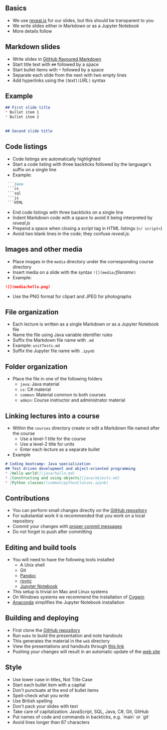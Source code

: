 ## Basics
* We use [reveal.js](http://lab.hakim.se/reveal-js/) for our slides,
  but this should be transparent to you
* We write slides either in Markdown or as a Jupyter Notebook
* More details follow


## Markdown slides
* Write slides in [GitHub flavoured Markdown](https://help.github.com/categories/writing-on-github/)
* Start title text with `##` followed by a space
* Start bullet items with `*` followed by a space
* Separate each slide from the next with two empty lines
* Add hyperlinks using the `[`_text_`](`_URL_`)` syntax


## Example
```md
## First slide title
* Bullet item 1
* Bullet item 2
 
 
## Second slide title
```


## Code listings
* Code listings are automatically highlighted
* Start a code listing with three backticks followed by the language's suffix
  on a single line
* Example:
```md
 ```java
 ```cs
 ```sql
 ```js
 ```HTML
```
* End code listings with three backticks on a single line
* Indent Markdown code with a space to avoid it being interpreted by _reveal.js_
* Prepend a space when closing a script tag in HTML listings (`</ script>`)
* Avoid two blank lines in the code; they confuse *reveal.js*.


## Images and other media
* Place images in the `media` directory under the corresponding course
  directory
* Insert media on a slide with the syntax `![](media/`_filename_`)`
* Example:
```md
![](media/hello.png)
```
* Use the PNG format for clipart and JPEG for photographs


## File organization
* Each lecture is written as a single Markdown or as a Jupyter Notebook file
* Name the file using Java variable identifier rules
* Suffix the Markdown file name with `.md`
* Example: `unitTests.md`
* Suffix the Jupyter file name with `.ipynb`


## Folder organization
* Place the file in one of the following folders
  * `java`: Java material
  * `cs`: C# material
  * `common`: Material common to both courses
  * `admin`: Course instructor and administrator material


## Linking lectures into a course
* Within the `courses` directory create or edit a Markdown file named after
  the course
  * Use a level-1 title for the course
  * Use a level-2 title for units
  * Enter each lecture as a separate bullet
* Example

```md
# Coding bootcamp: Java specialization
## Test driven development and object-oriented programming
* [Hello world!](java/hello.md)
* [Constructing and using objects](java/objects.md)
* [Python classes](common/pythonClasses.ipynb)
```


## Contributions
* You can perform small changes directly on the [GitHub repository](https://github.com/codeandwork/courses)
* For substantial work it is recommended that you work on a local repository
* Commit your changes with [proper commit messages](http://chris.beams.io/posts/git-commit/)
* Do not forget to push after committing


## Editing and build tools
* You will need to have the following tools installed
  * A Unix shell
  * Git
  * [Pandoc](http://pandoc.org/)
  * [rsync](https://rsync.samba.org/)
  * [Jupyter Notebook](http://jupyter.org/)
* This setup is trivial on Mac and Linux systems
* On Windows systems we recommend the installation of [Cygwin](https://www.cygwin.com/)
* [Anaconda](https://www.continuum.io/downloads) simplifies the Jupyter Notebook installation


## Building and deploying
* First clone the [GitHub repository](https://github.com/codeandwork/courses)
* Run `make` to build the presentation and note handouts
* This generates the material in the `web` directory
* View the presentations and handouts through [this link](../index.html)
* Pushing your changes will result in an automatic update of the [web site](https://codeandwork.github.io/courses/)


## Style
* Use lower case in titles, Not Title Case
* Start each bullet item with a capital
* Don't punctuate at the end of bullet items
* Spell-check what you write
* Use British spelling
* Don't pack your slides with text
* Take care of capitalization: JavaScript, SQL, Java, C#, Git, GitHub
* Put names of code and commands in backticks, e.g. \`main\` or \`git\`
* Avoid lines longer than 67 characters

